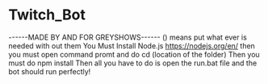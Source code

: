 # Twitch_Bot

------MADE BY AND FOR GREYSHOWS------
() means put what ever is needed with out them
You Must Install Node.js
https://nodejs.org/en/
then you must open command promt and do
cd (location of the folder)
Then you must do
npm install
Then  all you have to do is open the run.bat file and the bot should run perfectly!
